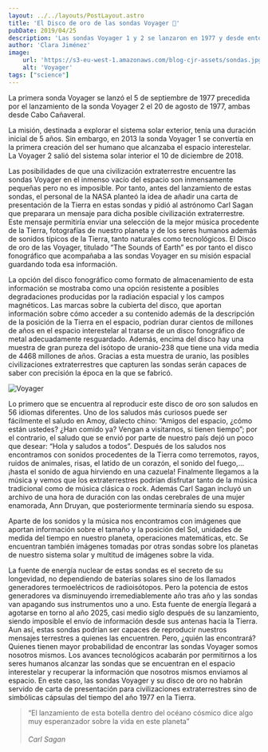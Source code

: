 ```yaml
---
layout: ../../layouts/PostLayout.astro
title: 'El Disco de oro de las sondas Voyager 🚀'
pubDate: 2019/04/25
description: 'Las sondas Voyager 1 y 2 se lanzaron en 1977 y desde entonces se encuentran explorando el sistema solar exterior'
author: 'Clara Jiménez'
image:
    url: 'https://s3-eu-west-1.amazonaws.com/blog-cjr-assets/sondas.jpg' 
    alt: 'Voyager'
tags: ["science"]
---
```

La primera sonda Voyager se lanzó el 5 de septiembre de 1977 precedida por el lanzamiento de la sonda Voyager 2 el 20 de agosto de 1977, ambas desde Cabo Cañaveral.

La misión, destinada a explorar el sistema solar exterior, tenía una duración inicial de 5 años. Sin embargo, en 2013 la sonda Voyager 1 se convertía en la primera creación del ser humano que alcanzaba el espacio interestelar. La Voyager 2 salió del sistema solar interior el 10 de diciembre de 2018.

Las posibilidades de que una civilización extraterrestre encuentre las sondas Voyager en el inmenso vacío del espacio son inmensamente pequeñas pero no es imposible. Por tanto, antes del lanzamiento de estas sondas, el personal de la NASA planteó la idea de añadir una carta de presentación de la Tierra en estas sondas y pidió al astrónomo Carl Sagan que preparara un mensaje para dicha posible civilización extraterrestre. Este mensaje permitiría enviar una selección de la mejor música procedente de la Tierra, fotografías de nuestro planeta y de los seres humanos además de sonidos típicos de la Tierra, tanto naturales como tecnológicos. El Disco de oro de las Voyager, titulado “The Sounds of Earth” es por tanto el disco fonográfico que acompañaba a las sondas Voyager en su misión espacial guardando toda esa información.

La opción del disco fonográfico como formato de almacenamiento de esta información se mostraba como una opción resistente a posibles degradaciones producidas por la radiación espacial y los campos magnéticos. Las marcas sobre la cubierta del disco, que aportan información sobre cómo acceder a su contenido además de la descripción de la posición de la Tierra en el espacio, podrían durar cientos de millones de años en el espacio interestelar al tratarse de un disco fonográfico de metal adecuadamente resguardado. Además, encima del disco hay una muestra de gran pureza del isótopo de uranio-238 que tiene una vida media de 4468 millones de años. Gracias a esta muestra de uranio, las posibles civilizaciones extraterrestres que capturen las sondas serán capaces de saber con precisión la época en la que se fabricó.

![Voyager](https://s3-eu-west-1.amazonaws.com/blog-cjr-assets/sondas.jpg)

Lo primero que se encuentra al reproducir este disco de oro son saludos en 56 idiomas diferentes. Uno de los saludos más curiosos puede ser fácilmente el saludo en Amoy, dialecto chino: “Amigos del espacio, ¿cómo están ustedes? ¿Han comido ya? Vengan a visitarnos, si tienen tiempo”; por el contrario, el saludo que se envió por parte de nuestro país dejó un poco que desear: “Hola y saludos a todos”. Después de los saludos nos encontramos con sonidos procedentes de la Tierra como terremotos, rayos, ruidos de animales, risas, el latido de un corazón, el sonido del fuego,... ¡hasta el sonido de agua hirviendo en una cazuela! Finalmente llegamos a la música y vemos que los extraterrestres podrían disfrutar tanto de la música tradicional como de música clásica o rock. Además Carl Sagan incluyó un archivo de una hora de duración con las ondas cerebrales de una mujer enamorada, Ann Druyan, que posteriormente terminaría siendo su esposa.

Aparte de los sonidos y la música nos encontramos con imágenes que aportan información sobre el tamaño y la posición del Sol, unidades de medida del tiempo en nuestro planeta, operaciones matemáticas, etc. Se encuentran también imágenes tomadas por otras sondas sobre los planetas de nuestro sistema solar y multitud de imágenes sobre la vida.

La fuente de energía nuclear de estas sondas es el secreto de su longevidad, no dependiendo de baterías solares sino de los llamados generadores termoeléctricos de radioisótopos. Pero la potencia de estos generadores va disminuyendo irremediablemente año tras año y las sondas van apagando sus instrumentos uno a uno. Esta fuente de energía llegará a agotarse en torno al año 2025, casi medio siglo después de su lanzamiento, siendo imposible el envío de información desde sus antenas hacia la Tierra. Aun así, estas sondas podrían ser capaces de reproducir nuestros mensajes terrestres a quienes las encuentren. Pero, ¿quién las encontrará? Quienes tienen mayor probabilidad de encontrar las sondas Voyager somos nosotros mismos. Los avances tecnológicos acabarán por permitirnos a los seres humanos alcanzar las sondas que se encuentran en el espacio interestelar y recuperar la información que nosotros mismos enviamos al espacio. En este caso, las sondas Voyager y su disco de oro no habrán servido de carta de presentación para civilizaciones extraterrestres sino de simbólicas cápsulas del tiempo del año 1977 en la Tierra.

> “El lanzamiento de esta botella dentro del océano cósmico dice algo muy esperanzador sobre la vida en este planeta”
> 
> ###### Carl Sagan